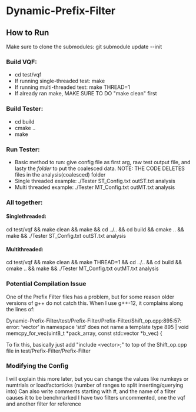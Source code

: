 # Dynamic-Prefix-Filter

## How to Run
Make sure to clone the submodules: git submodule update --init

### Build VQF:
- cd test/vqf
- If running single-threaded test: make
- If running multi-threaded test: make THREAD=1
- If already ran make, MAKE SURE TO DO "make clean" first

### Build Tester:
- cd build
- cmake ..
- make

### Run Tester:
- Basic method to run: give config file as first arg, raw test output file, and lasty the *folder* to put the coalesced data. NOTE: THE CODE DELETES files in the analysis(coalesced) folder
- Single threaded example: ./Tester ST_Config.txt outST.txt analysis
- Multi threaded example: ./Tester MT_Config.txt outMT.txt analysis

### All together:

#### Singlethreaded:
cd test/vqf &&
make clean &&
make && 
cd ../.. && 
cd build && 
cmake .. && 
make && 
./Tester ST_Config.txt outST.txt analysis

#### Multithreaded:
cd test/vqf &&
make clean && 
make THREAD=1 && 
cd ../.. && 
cd build && 
cmake .. && 
make && 
./Tester MT_Config.txt outMT.txt analysis

### Potential Compilation Issue
One of the Prefix Filter files has a problem, but for some reason older versions of g++ do not catch this. When I use g++-12, it complains along the lines of:

Dynamic-Prefix-Filter/test/Prefix-Filter/Prefix-Filter/Shift_op.cpp:895:57: error: ‘vector’ in namespace ‘std’ does not name a template type
  895 |     void memcpy_for_vec(uint8_t *pack_array, const std::vector<bool> *b_vec) {

To fix this, basically just add "include &lt;vector&gt;;" to top of the Shift_op.cpp file in test/Prefix-Filter/Prefix-Filter

### Modifying the Config
I will explain this more later, but you can change the values like numkeys or numtrials or loadfactorticks (number of ranges to split inserting/querying into)
Can also write comments starting with #, and the name of a filter causes it to be benchmarked
I have two filters uncommented, one the vqf and another filter for reference
